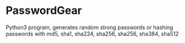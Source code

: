 # PasswordGear
Python3 program, generates random strong passwords or hashing passwords with md5, sha1, sha224, sha256, sha256, sha384, sha512
